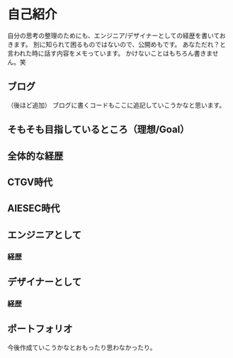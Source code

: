 # 自己紹介
自分の思考の整理のためにも、エンジニア/デザイナーとしての経歴を書いておきます。
別に知られて困るものではないので、公開めもです。
あなただれ？と言われた時に話す内容をメモっています。
かけないことはもちろん書きません。笑

## ブログ
（後ほど追加）
ブログに書くコードもここに追記していこうかなと思います。

## そもそも目指しているところ（理想/Goal）

## 全体的な経歴

## CTGV時代

## AIESEC時代

## エンジニアとして

### 経歴

## デザイナーとして

### 経歴

## ポートフォリオ
今後作成ていこうかなとおもったり思わなかったり。
